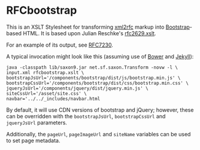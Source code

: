 # RFCbootstrap

This is an XSLT Stylesheet for transforming
[xml2rfc](http://greenbytes.de/tech/webdav/draft-reschke-xml2rfc-latest.html)
markup into [Bootstrap](http://getbootstrap.com)-based HTML. It is based upon
Julian Reschke's
[rfc2629.xslt](https://github.com/reschke/xml2rfc).

For an example of its output, see
[RFC7230](http://httpwg.github.io/specs/rfc7230.html).

A typical invocation might look like this (assuming use of
[Bower](http://bower.io) and [Jekyll](http://jekyllrb.com)):

    java -classpath lib/saxon9.jar net.sf.saxon.Transform -novw -l \
	input.xml rfcbootstrap.xslt \
	bootstrapJsUrl='/components/bootstrap/dist/js/bootstrap.min.js' \
	bootstrapCssUrl='/components/bootstrap/dist/css/bootstrap.min.css' \
	jqueryJsUrl='/components/jquery/dist/jquery.min.js' \
	siteCssUrl='/asset/site.css' \
	navbar='../../_includes/navbar.html

By default, it will use CDN versions of bootstrap and jQuery; however, these
can be overridden with the `bootstrapJsUrl`, `bootstrapCssUrl` and
`jqueryJsUrl` parameters.

Additionally, the `pageUrl`, `pageImageUrl` and `siteName` variables can be used to set page
metadata.
